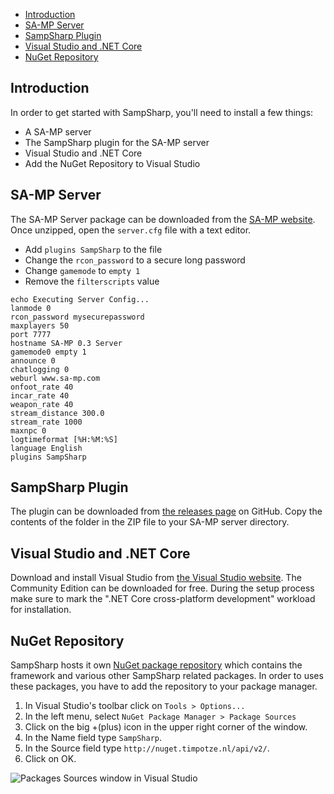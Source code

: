 - [Introduction](#introduction)
- [SA-MP Server](#sa-mp-server)
- [SampSharp Plugin](#sampsharp-plugin)
- [Visual Studio and .NET Core](#visual-studio-and-net-core)
- [NuGet Repository](#nuget-repository)

Introduction
------------
In order to get started with SampSharp, you'll need to install a few things: 
- A SA-MP server
- The SampSharp plugin for the SA-MP server
- Visual Studio and .NET Core
- Add the NuGet Repository to Visual Studio

SA-MP Server
------------
The SA-MP Server package can be downloaded from the 
[SA-MP website](http://sa-mp.com). Once unzipped, open the `server.cfg` file
with a text editor.
- Add `plugins SampSharp` to the file
- Change the `rcon_password` to a secure long password
- Change `gamemode` to `empty 1`
- Remove the `filterscripts` value

```
echo Executing Server Config...
lanmode 0
rcon_password mysecurepassword
maxplayers 50
port 7777
hostname SA-MP 0.3 Server
gamemode0 empty 1
announce 0
chatlogging 0
weburl www.sa-mp.com
onfoot_rate 40
incar_rate 40
weapon_rate 40
stream_distance 300.0
stream_rate 1000
maxnpc 0
logtimeformat [%H:%M:%S]
language English
plugins SampSharp
```

SampSharp Plugin
----------------
The plugin can be downloaded from [the releases page][releases] on GitHub. Copy
the contents of the folder in the ZIP file to your SA-MP server directory.

Visual Studio and .NET Core
---------------------------
Download and install Visual Studio from [the Visual Studio website](https://www.visualstudio.com/downloads/). The Community Edition can be
downloaded for free. During the setup process make sure to mark the ".NET Core 
cross-platform development" workload for installation.

NuGet Repository
----------------
SampSharp hosts it own [NuGet package repository][NuGet repository] which
contains the framework and various other SampSharp related packages. In order to
uses these packages, you have to add the repository to your package manager.

1. In Visual Studio's toolbar click on `Tools > Options...`
1. In the left menu, select `NuGet Package Manager > Package Sources`
1. Click on the big +(plus) icon in the upper right corner of the window.
1. In the Name field type `SampSharp`. 
1. In the Source field type `http://nuget.timpotze.nl/api/v2/`.
1. Click on OK.

![Packages Sources window in Visual Studio](http://deploy.timpotze.nl/sstatic/pack-man.jpeg)

[releases]: https://github.com/ikkentim/SampSharp/releases
[samp-server]: http://sa-mp.com/download.php
[NuGet repository]: http://nuget.timpotze.nl